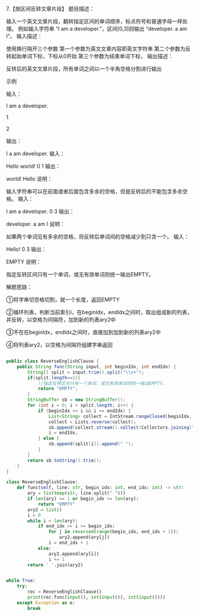 7.【按区间反转文章片段】
题目描述：

输入一个英文文章片段，翻转指定区间的单词顺序，标点符号和普通字母一样处理。
例如输入字符串 “I am a developer.”，区间[0,3]则输出 “developer. a am I”。
输入描述：

使用换行隔开三个参数
第一个参数为英文文章内容即英文字符串
第二个参数为反转起始单词下标，下标从0开始
第三个参数为结束单词下标，
输出描述：

反转后的英文文章片段，所有单词之间以一个半角空格分割进行输出

示例

输入：

I am a developer.

1

2

输出：

I a am developer.
输入：

Hello world!
0
1
输出：

world! Hello
说明：

输入字符串可以在前面或者后面包含多余的空格，但是反转后的不能包含多余空格。
输入：

I am a developer.
0
3
输出：

developer. a am I
说明：

如果两个单词见有多余的空格，将反转后单词间的空格减少到只含一个。
输入：

Hello!
0
3
输出：

EMPTY
说明：

指定反转区间只有一个单词，或无有效单词则统一输出EMPTY。

解题思路：

①将字串切空格切割，就一个长度，返回EMPTY

②循环列表，判断当前索引i，在beginIdx，endIdx之间时，取出组成新的列表，并反转，以空格为间隔符，加到新的列表ary2中

③不在在beginIdx，endIdx之间时，直接加到加到新的列表ary2中

④将列表ary2，以空格为间隔符组建字串返回

```java

public class ReverseEnglishClause {
    public String func(String input, int beginIdx, int endIdx) {
        String[] split = input.trim().split("\\s+");
        if(split.length==1){
            //指定反转区间只有一个单词，或无有效单词则统一输出EMPTY。
            return "EMPTY";
        }
        StringBuffer sb = new StringBuffer();
        for (int i = 0; i < split.length; i++) {
            if (beginIdx <= i && i <= endIdx) {
                List<String> collect = IntStream.rangeClosed(beginIdx, endIdx).mapToObj(k -> split[k]).collect(Collectors.toList());
                collect = Lists.reverse(collect);
                sb.append(collect.stream().collect(Collectors.joining(" "))).append(" ");
                i = endIdx;
            } else {
                sb.append(split[i]).append(" ");
            }
        }
        return sb.toString().trim();
    }
}
```

```python
class ReverseEnglishClause:
    def func(self, line: str, begin_idx: int, end_idx: int) -> str:
        ary = list(map(str, line.split(" ")))
        if len(ary) == 1 or begin_idx >= len(ary):
            return "EMPTY"
        ary2 = list()
        i = 0
        while i < len(ary):
            if end_idx >= i >= begin_idx:
                for j in reversed(range(begin_idx, end_idx + 1)):
                    ary2.append(ary[j])
                i = end_idx + 1
            else:
                ary2.append(ary[i])
                i += 1
        return ' '.join(ary2)


while True:
    try:
        rec = ReverseEnglishClause()
        print(rec.func(input(), int(input()), int(input())))
    except Exception as e:
        break
```



